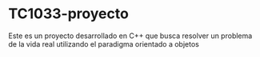 # TC1033-proyecto
Este es un proyecto desarrollado en C++ que busca resolver un problema de la vida real utilizando el paradigma orientado a objetos
